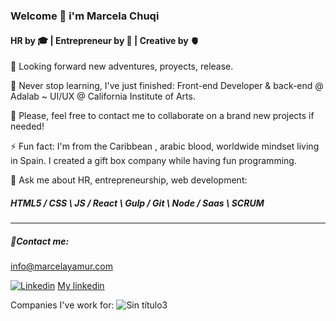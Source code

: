 ### Welcome 👋 i'm Marcela Chuqi 
#### HR by 🎓 | Entrepreneur by 🧠 | Creative by 🫀

🔭 Looking forward new adventures, proyects, release.

🌱 Never stop learning, I've just finished: Front-end Developer & back-end @ Adalab ~ UI/UX @ California Institute of Arts.

👯 Please, feel free to contact me to collaborate on a brand new projects if needed!

⚡ Fun fact: I'm from the Caribbean , arabic blood, worldwide mindset living in Spain. I created a gift box company while having fun programming.

💬 Ask me about HR, entrepreneurship, web development:

 ##### HTML5 / CSS \ JS / React \ Gulp / Git \ Node / Saas \ SCRUM

*** 
     
 ##### 📨Contact me: 

info@marcelayamur.com  

[![Linkedin](https://user-images.githubusercontent.com/81633985/125269041-9bea5000-e308-11eb-8bdb-5c68160e9efa.png  )](https://www.linkedin.com/in/marcelachuqi/) [My linkedin](https://www.linkedin.com/in/marcelachuqi/)

Companies I've work for:
![Sin título3](https://user-images.githubusercontent.com/81633985/124368301-33440900-dc60-11eb-875f-f0101527150e.jpg)

